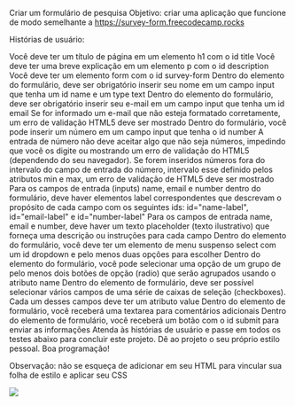 Criar um formulário de pesquisa
Objetivo: criar uma aplicação que funcione de modo semelhante a https://survey-form.freecodecamp.rocks

Histórias de usuário:

Você deve ter um título de página em um elemento h1 com o id title
Você deve ter uma breve explicação em um elemento p com o id description
Você deve ter um elemento form com o id survey-form
Dentro do elemento do formulário, deve ser obrigatório inserir seu nome em um campo input que tenha um id name e um type text
Dentro do elemento do formulário, deve ser obrigatório inserir seu e-mail em um campo input que tenha um id email
Se for informado um e-mail que não esteja formatado corretamente, um erro de validação HTML5 deve ser mostrado
Dentro do formulário, você pode inserir um número em um campo input que tenha o id number
A entrada de número não deve aceitar algo que não seja números, impedindo que você os digite ou mostrando um erro de validação do HTML5 (dependendo do seu navegador).
Se forem inseridos números fora do intervalo do campo de entrada do número, intervalo esse definido pelos atributos min e max, um erro de validação de HTML5 deve ser mostrado
Para os campos de entrada (inputs) name, email e number dentro do formulário, deve haver elementos label correspondentes que descrevam o propósito de cada campo com os seguintes ids: id="name-label", id="email-label" e id="number-label"
Para os campos de entrada name, email e number, deve haver um texto placeholder (texto ilustrativo) que forneça uma descrição ou instruções para cada campo
Dentro do elemento do formulário, você deve ter um elemento de menu suspenso select com um id dropdown e pelo menos duas opções para escolher
Dentro do elemento do formulário, você pode selecionar uma opção de um grupo de pelo menos dois botões de opção (radio) que serão agrupados usando o atributo name
Dentro do elemento de formulário, deve ser possível selecionar vários campos de uma série de caixas de seleção (checkboxes). Cada um desses campos deve ter um atributo value
Dentro do elemento de formulário, você receberá uma textarea para comentários adicionais
Dentro do elemento de formulário, você receberá um botão com o id submit para enviar as informações
Atenda às histórias de usuário e passe em todos os testes abaixo para concluir este projeto. Dê ao projeto o seu próprio estilo pessoal. Boa programação!

Observação: não se esqueça de adicionar <link rel="stylesheet" href="styles.css"> em seu HTML para vincular sua folha de estilo e aplicar seu CSS


<img src="./ExampleFinal.png">